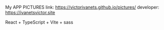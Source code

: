 My APP PICTURES
link: https://victorivanets.github.io/pictures/
developer: https://ivanetsvictor.site

React + TypeScript + Vite + sass
